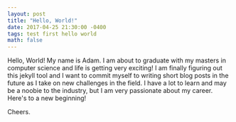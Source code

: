 ```yaml
---
layout: post
title: "Hello, World!"
date: 2017-04-25 21:30:00 -0400
tags: test first hello world
math: false
---
```

Hello, World! My name is Adam. I am about to graduate with my masters in computer science and life is getting very exciting! I am finally figuring out this jekyll tool and I want to commit myself to writing short blog posts in the future as I take on new challenges in the field. I have a lot to learn and may be a noobie to the industry, but I am very passionate about my career. Here's to a new beginning!

Cheers.
